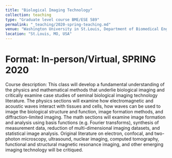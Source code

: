 ```yaml
---
title: "Biological Imaging Technology"
collection: teaching
type: "Graduate level course BME/ESE 589"
permalink: "_teaching/2020-spring-teaching.md"
venue: "Washington University in St.Louis, Department of Biomedical Engineering/ Department of Electrical and Systems Engineering"
location: "St.Louis, MO, USA"
---
```

Format: In-person/Virtual, SPRING 2020
======
Course description: This class will develop a fundamental understanding of the physics and mathematical methods that underlie biological imaging and critically examine case studies of seminal biological imaging technology literature. The physics sections will examine how electromagnetic and acoustic waves interact with tissues and cells, how waves can be used to image the biological structure and function, image formation methods, and diffraction-limited imaging. The math sections will examine image formation and analysis using basis functions (e.g. Fourier transforms), synthesis of measurement data, reduction of multi-dimensional imaging datasets, and statistical image analysis. Original literature on electron, confocal, and two-photon microscopy, ultrasound, nuclear imaging, computed tomography, functional and structural magnetic resonance imaging, and other emerging imaging technology will be critiqued.  
